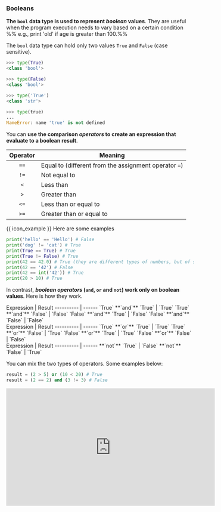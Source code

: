 ### Booleans

**The `bool` data type is used to represent <tooltip content="i.e., true/false values">_boolean_ values</tooltip>**. They are useful when the program execution needs to vary based on a certain condition %%&nbsp;e.g., print 'old' if age is greater than 100.%%

The `bool` data type can hold only two values `True` and `False` (case sensitive).
```python
>>> type(True)
<class 'bool'>

>>> type(False)
<class 'bool'>

>>> type('True')
<class 'str'>

>>> type(true)
...
NameError: name 'true' is not defined
```

You can **use the comparison _operators_ to create an expression that evaluate to a boolean result**.

Operator | Meaning
:------: | -------
`==` | Equal to (different from the assignment operator `=`)
`!=` | Not equal to
`<` | Less than
`>` | Greater than
`<=` | Less than or equal to
`>=` | Greater than or equal to

{{ icon_example }} Here are some examples

```python
print('hello' == 'Hello') # False
print('dog' != 'cat') # True
print(True == True) # True
print(True != False) # True
print(42 == 42.0) # True (they are different types of numbers, but of same value)
print(42 == '42') # False
print(42 == int('42')) # True
print(20 > 10) # True
```

In contrast, **_boolean operators_ (`and`, `or` and `not`) work only on boolean values**. Here is how they work.

<div class="container">
  <div class="row">
    <div class="col-sm">
<markdown>
Expression | Result
---------- | ------
`True` **`and`** `True` | `True`
`True` **`and`** `False` | `False`
`False` **`and`** `True` | `False`
`False` **`and`** `False` | `False`
</markdown>
    </div>
    <div class="col-sm">
<markdown>
Expression | Result
---------- | ------
`True` **`or`** `True` | `True`
`True` **`or`** `False` | `True`
`False` **`or`** `True` | `True`
`False` **`or`** `False` | `False`
</markdown>
    </div>
    <div class="col-sm">
<markdown>
Expression | Result
---------- | ------
**`not`** `True` | `False`
**`not`** `False` | `True`
</markdown>
    </div>
  </div>
</div>

You can mix the two types of operators. Some examples below:

```python
result = (2 > 5) or (10 < 20) # True
result = (2 == 2) and (3 != 3) # False
```

<panel type="seamless" header="%%{{ icon_video }} Booleans%%">

<iframe width="560" height="315" src="https://www.youtube.com/embed/4XA9CKJJbr4?rel=0&showinfo=0&start=65&version=3" frameborder="0" allowfullscreen></iframe>

</panel>

